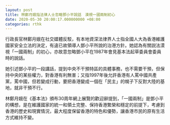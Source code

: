 ```yaml
---
layout: post
title: 林鄭月娥指法律人士忽略鄧小平說話　漠視一國兩制初心
date: 2020-05-30 20:00:17.000000000 +08:00
categories: rthk
---
```


行政長官林鄭月娥在社交媒體反駁，有本地資深法律界人士指全國人大為香港維護國家安全立法的決定，有違已故領導人鄧小平所說的治港方針。她認為有關説法漠視「一國兩制」的初心，亦故意忽略鄧小平在1987年會見基本法起草委員會委員時的說話。

她引述鄧小平的一段講話，提到中央不干預特區的具體事務，也不需要干預，但保持中央的某些權力，對香港有利無害；又指1997年後允許香港有人罵中國共產黨，罵中國，但若變成行動，要把香港變成一個在「民主」的幌子下反對大陸的基地，就非干預不行。

林鄭月娥在《基本法》頒布30周年網上展覽的歡迎辭提到，「一國兩制」是鄧小平的構想，是在維護國家的統一和領土完整、保持香港繁榮和穩定的前提下，考慮到香港的歷史和現實情況，最大程度保留香港的特色和優勢，讓香港市民的原有生活方式維持不變。
